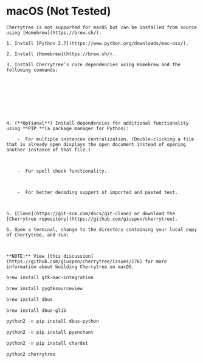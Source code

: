 
# macOS (Not Tested)


	Cherrytree is not supported for macOS but can be installed from source using [Homebrew](https://brew.sh/).
	
	1. Install [Python 2.7](https://www.python.org/downloads/mac-osx/).

	2. Install [Homebrew](https://brew.sh/).

	3. Install Cherrytree’s core dependencies using Homebrew and the following commands:
	
	
	
	
	
	
	
	
	
	4. (**Optional**) Install dependencies for additional functionality using **PIP **(a package manager for Python):
	
		-  For multiple instances centralization. (Double-clicking a file that is already open displays the open document instead of opening another instance of that file.)
		
		
		
		-  For spell check functionality.
		
		
		
		-  For better decoding support of imported and pasted text.
		
		

	5. [Clone](https://git-scm.com/docs/git-clone) or download the [Cherrytree repository](https://github.com/giuspen/cherrytree).

	6. Open a terminal, change to the directory containing your local copy of Cherrytree, and run:
	
	
	
	**NOTE:** View [this discussion](https://github.com/giuspen/cherrytree/issues/176) for more information about building Cherrytree on macOS.

```sh
brew install gtk-mac-integration
```

```sh
brew install pygtksourceview
```

```sh
brew install dbus
```

```sh
brew install dbus-glib
```

```sh
python2 -m pip install dbus-python
```

```sh
python2 -m pip install pyenchant
```

```sh
python2 -m pip install chardet
```

```sh
python2 cherrytree
```
